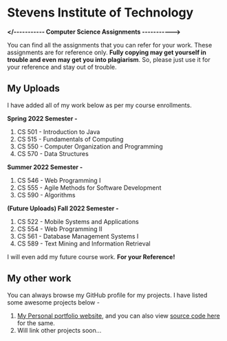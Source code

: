 # Stevens Institute of Technology

**</----------- Computer Science Assignments ----------->**

You can find all the assignments that you can refer for your work. These assignments are for reference only. **Fully copying may get yourself in trouble and even may get you into plagiarism**. So, please just use it for your reference and stay out of trouble. 


## My Uploads

I have added all of my work below as per my course enrollments.

**Spring 2022 Semester -**
1. CS 501 - Introduction to Java
2. CS 515 - Fundamentals of Computing
3. CS 550 - Computer Organization and Programming
4. CS 570 - Data Structures

**Summer 2022 Semester -**

1. CS 546 - Web Programming I
2. CS 555 - Agile Methods for Software Development
3. CS 590 - Algorithms

**(Future Uploads) Fall 2022 Semester -**

1. CS 522 - Mobile Systems and Applications
2. CS 554 - Web Programming II
3. CS 561 - Database Management Systems I
4. CS 589 - Text Mining and Information Retrieval

I will even add my future course work. **For your Reference!**

## My other work

You can always browse my GitHub profile for my projects. I have listed some awesome projects below -

1. [My Personal portfolio website](https://chaitanyap.netlify.app), and you can also view [source code here](https://github.com/Chaitanyap22/Portfolio-Website) for the same.
2. Will link other projects soon...
